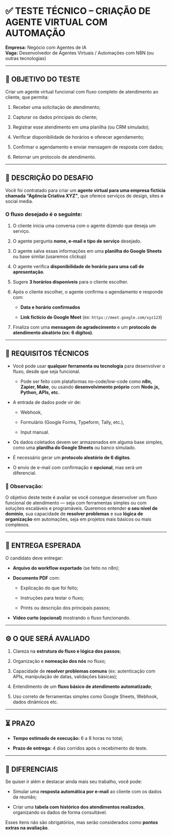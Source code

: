 # **✅ TESTE TÉCNICO – CRIAÇÃO DE AGENTE VIRTUAL COM AUTOMAÇÃO**

**Empresa:** Negócio com Agentes de IA  
**Vaga:** Desenvolvedor de Agentes Virtuais / Automações com N8N (ou outras tecnologias)

---

## **🎯 OBJETIVO DO TESTE**

Criar um agente virtual funcional com fluxo completo de atendimento ao cliente, que permita:

1. Receber uma solicitação de atendimento;

2. Capturar os dados principais do cliente;

3. Registrar esse atendimento em uma planilha (ou CRM simulado);

4. Verificar disponibilidade de horários e oferecer agendamento;

5. Confirmar o agendamento e enviar mensagem de resposta com dados;

6. Retornar um protocolo de atendimento.

---

## **🧩 DESCRIÇÃO DO DESAFIO**

Você foi contratado para criar um **agente virtual para uma empresa fictícia chamada “Agência Criativa XYZ”**, que oferece serviços de design, sites e social media.

### **O fluxo desejado é o seguinte:**

1. O cliente inicia uma conversa com o agente dizendo que deseja um serviço.

2. O agente pergunta **nome, e-mail e tipo de serviço** desejado.

3. O agente salva essas informações em uma **planilha do Google Sheets** ou base similar.(usaremos clickup)

4. O agente verifica **disponibilidade de horário para uma call de apresentação**.

5. Sugere **3 horários disponíveis** para o cliente escolher.

6. Após o cliente escolher, o agente confirma o agendamento e responde com:

   * **Data e horário confirmados**

   * **Link fictício de Google Meet** (ex: `https://meet.google.com/xyz123`)

7. Finaliza com uma **mensagem de agradecimento** e um **protocolo de atendimento aleatório (ex: 6 dígitos)**.

---

## **🔧 REQUISITOS TÉCNICOS**

* Você pode usar **qualquer ferramenta ou tecnologia** para desenvolver o fluxo, desde que seja funcional.

  * Pode ser feito com plataformas no-code/low-code como **n8n, Zapier, Make**, ou usando **desenvolvimento próprio** com **Node.js, Python, APIs, etc.**

* A entrada de dados pode vir de:

  * Webhook,

  * Formulário (Google Forms, Typeform, Tally, etc.),

  * Input manual.

* Os dados coletados devem ser armazenados em alguma base simples, como uma **planilha do Google Sheets** ou banco simulado.

* É necessário gerar um **protocolo aleatório de 6 dígitos**.

* O envio de e-mail com confirmação é **opcional**, mas será um diferencial.

### **🧠 Observação:**

O objetivo deste teste é avaliar se você consegue desenvolver um fluxo funcional de atendimento — seja com ferramentas simples ou com soluções escaláveis e programáveis. Queremos entender **o seu nível de domínio**, sua capacidade de **resolver problemas** e sua **lógica de organização** em automações, seja em projetos mais básicos ou mais complexos.

---

## **📝 ENTREGA ESPERADA**

O candidato deve entregar:

* **Arquivo do workflow exportado** (se feito no n8n);

* **Documento PDF** com:

  * Explicação do que foi feito;

  * Instruções para testar o fluxo;

  * Prints ou descrição dos principais passos;

* **Vídeo curto (opcional)** mostrando o fluxo funcionando.

---

## **⚙️ O QUE SERÁ AVALIADO**

1. Clareza na **estrutura do fluxo e lógica dos passos**;

2. Organização e **nomeação dos nós** no fluxo;

3. Capacidade de **resolver problemas comuns** (ex: autenticação com APIs, manipulação de datas, validações básicas);

4. Entendimento de um **fluxo básico de atendimento automatizado**;

5. Uso correto de ferramentas simples como Google Sheets, Webhook, dados dinâmicos etc.

---

## **⏳ PRAZO**

* **Tempo estimado de execução:** 6 a 8 horas no total;

* **Prazo de entrega:** 4 dias corridos após o recebimento do teste.

---

## **🧩 DIFERENCIAIS**

Se quiser ir além e destacar ainda mais seu trabalho, você pode:

* Simular uma **resposta automática por e-mail** ao cliente com os dados da reunião;

* Criar uma **tabela com histórico dos atendimentos realizados**, organizando os dados de forma consultável.

Esses itens não são obrigatórios, mas serão considerados como **pontos extras na avaliação**.